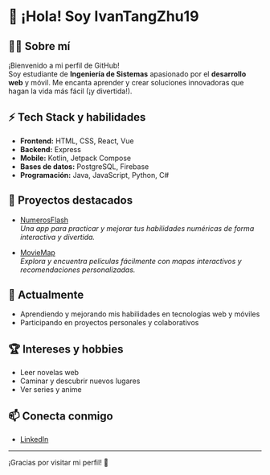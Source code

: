 # 👋 ¡Hola! Soy IvanTangZhu19

## 👨‍💻 Sobre mí
¡Bienvenido a mi perfil de GitHub!  
Soy estudiante de **Ingeniería de Sistemas** apasionado por el **desarrollo web** y móvil. Me encanta aprender y crear soluciones innovadoras que hagan la vida más fácil (¡y divertida!).

## ⚡ Tech Stack y habilidades

- **Frontend:** HTML, CSS, React, Vue
- **Backend:** Express
- **Mobile:** Kotlin, Jetpack Compose
- **Bases de datos:** PostgreSQL, Firebase
- **Programación:** Java, JavaScript, Python, C#

## 🚀 Proyectos destacados

- [NumerosFlash](https://github.com/IvanTangZhu19/NumerosFlash/)  
  *Una app para practicar y mejorar tus habilidades numéricas de forma interactiva y divertida.*

- [MovieMap](https://github.com/axensz/MovieMap)  
  *Explora y encuentra películas fácilmente con mapas interactivos y recomendaciones personalizadas.*

## 🌱 Actualmente

- Aprendiendo y mejorando mis habilidades en tecnologías web y móviles
- Participando en proyectos personales y colaborativos

## 🏆 Intereses y hobbies

- Leer novelas web
- Caminar y descubrir nuevos lugares
- Ver series y anime

## 📫 Conecta conmigo

- [LinkedIn](https://www.linkedin.com/in/ivan-tang-zhu-4016b6285/) <!-- Puedes reemplazar # por tu enlace real a LinkedIn -->

---

¡Gracias por visitar mi perfil! 🚀
